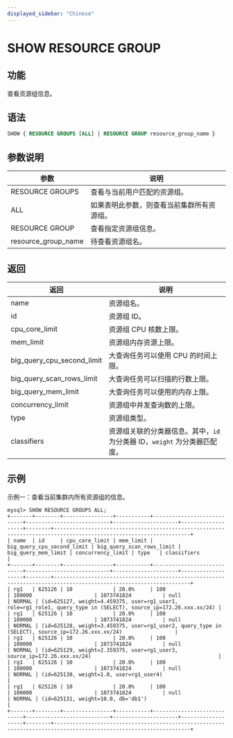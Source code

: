 ```yaml
---
displayed_sidebar: "Chinese"
---
```


# SHOW RESOURCE GROUP

## 功能

查看资源组信息。

## 语法

```SQL
SHOW { RESOURCE GROUPS [ALL] | RESOURCE GROUP resource_group_name }
```

## 参数说明

| **参数**            | **说明**                                   |
| ------------------- | ------------------------------------------ |
| RESOURCE GROUPS     | 查看与当前用户匹配的资源组。               |
| ALL                 | 如果表明此参数，则查看当前集群所有资源组。 |
| RESOURCE GROUP      | 查看指定资源组信息。                       |
| resource_group_name | 待查看资源组名。                           |

## 返回

| **返回**                   | **说明**                                                     |
| -------------------------- | ------------------------------------------------------------ |
| name                       | 资源组名。                                                   |
| id                         | 资源组 ID。                                                  |
| cpu_core_limit             | 资源组 CPU 核数上限。                                        |
| mem_limit                  | 资源组内存资源上限。                                         |
| big_query_cpu_second_limit | 大查询任务可以使用 CPU 的时间上限。                          |
| big_query_scan_rows_limit  | 大查询任务可以扫描的行数上限。                               |
| big_query_mem_limit        | 大查询任务可以使用的内存上限。                               |
| concurrency_limit          | 资源组中并发查询数的上限。                                   |
| type                       | 资源组类型。                                                 |
| classifiers                | 资源组关联的分类器信息。其中，`id` 为分类器 ID，`weight` 为分类器匹配度。 |

## 示例

示例一：查看当前集群内所有资源组的信息。

```Plain
mysql> SHOW RESOURCE GROUPS ALL;
+-------+--------+----------------+-----------+----------------------------+---------------------------+---------------------+-------------------+--------+------------------------------------------------------------------------------------------------------------------+
| name  | id     | cpu_core_limit | mem_limit | big_query_cpu_second_limit | big_query_scan_rows_limit | big_query_mem_limit | concurrency_limit | type   | classifiers                                                                                                      |
+-------+--------+----------------+-----------+----------------------------+---------------------------+---------------------+-------------------+--------+------------------------------------------------------------------------------------------------------------------+
| rg1   | 625126 | 10             | 20.0%     | 100                        | 100000                    | 1073741824          | null              | NORMAL | (id=625127, weight=4.459375, user=rg1_user1, role=rg1_role1, query_type in (SELECT), source_ip=172.26.xxx.xx/24) |
| rg1   | 625126 | 10             | 20.0%     | 100                        | 100000                    | 1073741824          | null              | NORMAL | (id=625128, weight=3.459375, user=rg1_user2, query_type in (SELECT), source_ip=172.26.xxx.xx/24)                 |
| rg1   | 625126 | 10             | 20.0%     | 100                        | 100000                    | 1073741824          | null              | NORMAL | (id=625129, weight=2.359375, user=rg1_user3, source_ip=172.26.xxx.xx/24)                                         |
| rg1   | 625126 | 10             | 20.0%     | 100                        | 100000                    | 1073741824          | null              | NORMAL | (id=625130, weight=1.0, user=rg1_user4)                                                                          |
| rg1   | 625126 | 10             | 20.0%     | 100                        | 100000                    | 1073741824          | null              | NORMAL | (id=625131, weight=10.0, db='db1')                                                                                |
+-------+--------+----------------+-----------+----------------------------+---------------------------+---------------------+-------------------+--------+------------------------------------------------------------------------------------------------------------------+
```
